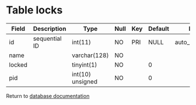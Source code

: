 Table locks
===========

| Field   | Description      | Type             | Null | Key | Default             | Extra          |
|---------|------------------|------------------|------|-----|---------------------|----------------|
| id      | sequential ID    | int(11)          | NO   | PRI | NULL                | auto_increment |
| name    |                  | varchar(128)     | NO   |     |                     |                |
| locked  |                  | tinyint(1)       | NO   |     | 0                   |                |
| pid     |                  | int(10) unsigned | NO   |     | 0                   |                |

Return to [database documentation](help/database)

